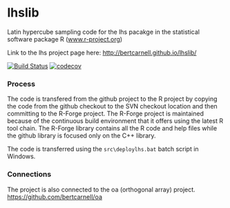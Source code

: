 lhslib
======

Latin hypercube sampling code for the lhs pacakge in the statistical software package R (www.r-project.org)

Link to the lhs project page here:  http://bertcarnell.github.io/lhslib/

[![Build Status](https://travis-ci.org/bertcarnell/lhslib.svg?branch=master)](https://travis-ci.org/bertcarnell/lhslib)
[![codecov](https://codecov.io/gh/bertcarnell/lhslib/branch/master/graph/badge.svg)](https://codecov.io/gh/bertcarnell/lhslib)

### Process

The code is transfered from the github project to the R project by copying the code from the github checkout to the SVN checkout location and then committing to the R-Forge project.  The R-Forge project is maintained because of the continuous build environment that it offers using the latest R tool chain.  The R-Forge library contains all the R code and help files while the github library is focused only on the C++ library.

The code is transferred using the `src\deploylhs.bat` batch script in Windows.

### Connections

The project is also connected to the oa (orthogonal array) project.  https://github.com/bertcarnell/oa
